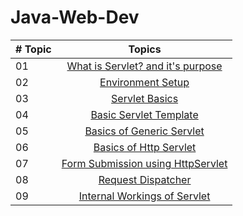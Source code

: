 # Java-Web-Dev
|# Topic | Topics                                                  |
|------|:---------------------------------------------------------:|
| 01  |  [What is Servlet? and it's purpose](./What%20is%20Servlet%3F.md)
| 02  |  [Environment Setup](./Setup.md)
| 03  |  [Servlet Basics](./Servlet%20Basics.md)
| 04  |  [Basic Servlet Template](./Template)
| 05  |  [Basics of Generic Servlet](./GenericServlet.md)
| 06  |  [Basics of Http Servlet](./HttpServlet.md)
| 07  |  [Form Submission using HttpServlet](./form)
| 08  |  [Request Dispatcher](./Request%20Dispatcher.md)
| 09  |  [Internal Workings of Servlet](./Internal%20Workings%20of%20Servlet.md)
